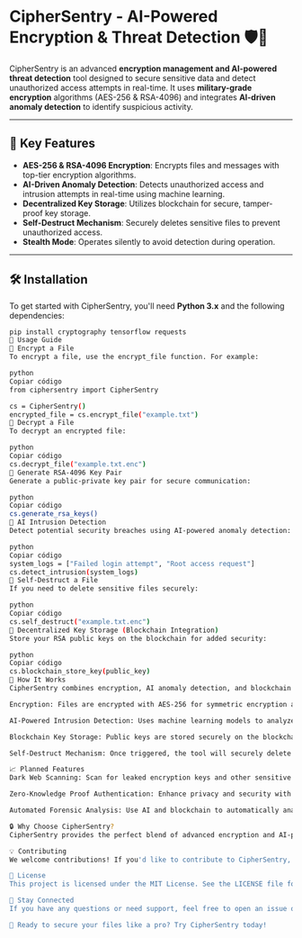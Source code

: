 # CipherSentry - AI-Powered Encryption & Threat Detection 🛡️🔐

CipherSentry is an advanced **encryption management and AI-powered threat detection** tool designed to secure sensitive data and detect unauthorized access attempts in real-time. It uses **military-grade encryption** algorithms (AES-256 & RSA-4096) and integrates **AI-driven anomaly detection** to identify suspicious activity.

---

## 🚀 Key Features

- **AES-256 & RSA-4096 Encryption**: Encrypts files and messages with top-tier encryption algorithms.
- **AI-Driven Anomaly Detection**: Detects unauthorized access and intrusion attempts in real-time using machine learning.
- **Decentralized Key Storage**: Utilizes blockchain for secure, tamper-proof key storage.
- **Self-Destruct Mechanism**: Securely deletes sensitive files to prevent unauthorized access.
- **Stealth Mode**: Operates silently to avoid detection during operation.

---

## 🛠️ Installation

To get started with CipherSentry, you'll need **Python 3.x** and the following dependencies:

```sh
pip install cryptography tensorflow requests
📝 Usage Guide
🔹 Encrypt a File
To encrypt a file, use the encrypt_file function. For example:

python
Copiar código
from ciphersentry import CipherSentry

cs = CipherSentry()
encrypted_file = cs.encrypt_file("example.txt")
🔹 Decrypt a File
To decrypt an encrypted file:

python
Copiar código
cs.decrypt_file("example.txt.enc")
🔹 Generate RSA-4096 Key Pair
Generate a public-private key pair for secure communication:

python
Copiar código
cs.generate_rsa_keys()
🔹 AI Intrusion Detection
Detect potential security breaches using AI-powered anomaly detection:

python
Copiar código
system_logs = ["Failed login attempt", "Root access request"]
cs.detect_intrusion(system_logs)
🔹 Self-Destruct a File
If you need to delete sensitive files securely:

python
Copiar código
cs.self_destruct("example.txt.enc")
🔹 Decentralized Key Storage (Blockchain Integration)
Store your RSA public keys on the blockchain for added security:

python
Copiar código
cs.blockchain_store_key(public_key)
🔐 How It Works
CipherSentry combines encryption, AI anomaly detection, and blockchain technology to provide a comprehensive security solution.

Encryption: Files are encrypted with AES-256 for symmetric encryption and RSA-4096 for asymmetric encryption.

AI-Powered Intrusion Detection: Uses machine learning models to analyze system logs and detect potential breaches.

Blockchain Key Storage: Public keys are stored securely on the blockchain, making them tamper-resistant and accessible only by authorized parties.

Self-Destruct Mechanism: Once triggered, the tool will securely delete encrypted files to ensure data privacy.

📈 Planned Features
Dark Web Scanning: Scan for leaked encryption keys and other sensitive data.

Zero-Knowledge Proof Authentication: Enhance privacy and security with zero-knowledge proofs.

Automated Forensic Analysis: Use AI and blockchain to automatically analyze security breaches and file tampering.

🔒 Why Choose CipherSentry?
CipherSentry provides the perfect blend of advanced encryption and AI-powered security. With its stealth mode, AI anomaly detection, and blockchain-based key storage, CipherSentry is the ultimate tool for privacy-conscious individuals and organizations.

💡 Contributing
We welcome contributions! If you'd like to contribute to CipherSentry, please refer to the Contributing Guide for instructions on how to get started.

📜 License
This project is licensed under the MIT License. See the LICENSE file for more details.

📢 Stay Connected
If you have any questions or need support, feel free to open an issue or contact us through the repository.

🚀 Ready to secure your files like a pro? Try CipherSentry today!

